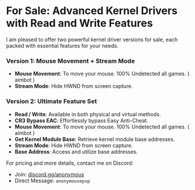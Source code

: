 # For Sale: Advanced Kernel Drivers with Read and Write Features

I am pleased to offer two powerful kernel driver versions for sale, each packed with essential features for your needs.

### Version 1: Mouse Movement + Stream Mode
- **Mouse Movement**: To move your mouse. 100% Undetected all games. ( aimbot ) 
- **Stream Mode**: Hide HWND from screen capture.

### Version 2: Ultimate Feature Set
- **Read / Write**: Available in both physical and virtual methods.
- **CR3 Bypass EAC**: Effortlessly bypass Easy Anti-Cheat.
- **Mouse Movement**: To move your mouse. 100% Undetected all games. ( aimbot ) 
- **Get Kernel Module Base**: Retrieve kernel module base addresses.
- **Stream Mode**: Hide HWND from screen capture.
- **Base Address**: Access and utilize base addresses.

For pricing and more details, contact me on Discord:
- Join: [discord.gg/anonymous](https://discord.gg/anonymous)
- Direct Message: `anonymousepvp`

